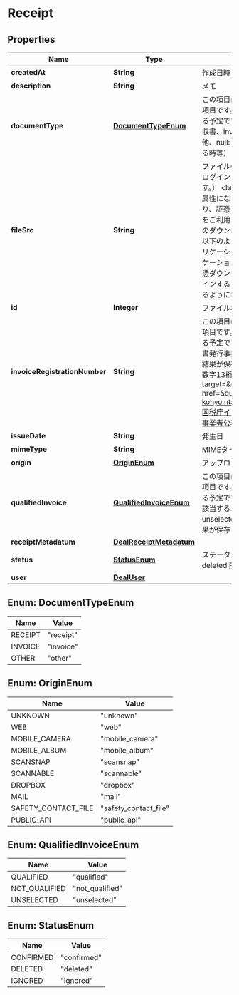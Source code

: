 

# Receipt


## Properties

Name | Type | Description | Notes
------------ | ------------- | ------------- | -------------
**createdAt** | **String** | 作成日時（ISO8601形式） | 
**description** | **String** | メモ |  [optional]
**documentType** | [**DocumentTypeEnum**](#DocumentTypeEnum) | この項目はインボイス制度で利用する項目です。2023年4月頃から利用できる予定です。 書類の種類（receipt: 領収書、invoice: 請求書、other: その他、null: OCR解析結果が保存されている時等）  |  [optional]
**fileSrc** | **String** | ファイルのダウンロードURL（freeeにログインした状態でのみ閲覧可能です。） &lt;br&gt; &lt;br&gt; file_srcは廃止予定の属性になります。&lt;br&gt; file_srcに替わり、証憑ファイルのダウンロード APIをご利用ください。&lt;br&gt; 証憑ファイルのダウンロードAPIを利用することで、以下のようになります。 &lt;ul&gt;   &lt;li&gt;アプリケーション利用者はfreee APIアプリケーションにログインしていれば、証憑ダウンロード毎にfreeeに改めてログインすることなくファイルが参照できるようになります。&lt;/li&gt; &lt;/ul&gt; | 
**id** | **Integer** | ファイルボックス（証憑ファイル）ID | 
**invoiceRegistrationNumber** | **String** | この項目はインボイス制度で利用する項目です。2023年4月頃から利用できる予定です。 インボイス制度適格請求書発行事業者登録番号（null: OCR解析結果が保存されている時等） - 先頭T数字13桁の固定14桁の文字列 &lt;a target&#x3D;\&quot;_blank\&quot; href&#x3D;\&quot;https://www.invoice-kohyo.nta.go.jp/index.html\&quot;&gt;国税庁インボイス制度適格請求書発行事業者公表サイト&lt;/a&gt;  |  [optional]
**issueDate** | **String** | 発生日 |  [optional]
**mimeType** | **String** | MIMEタイプ | 
**origin** | [**OriginEnum**](#OriginEnum) | アップロード元種別 | 
**qualifiedInvoice** | [**QualifiedInvoiceEnum**](#QualifiedInvoiceEnum) | この項目はインボイス制度で利用する項目です。2023年4月頃から利用できる予定です。 適格請求書等（qualified: 該当する、not_qualified: 該当しない、unselected: 未選択、null: OCR解析結果が保存されている時等）  |  [optional]
**receiptMetadatum** | [**DealReceiptMetadatum**](DealReceiptMetadatum.md) |  |  [optional]
**status** | [**StatusEnum**](#StatusEnum) | ステータス(confirmed:確認済み、deleted:削除済み、ignored:無視) | 
**user** | [**DealUser**](DealUser.md) |  | 



## Enum: DocumentTypeEnum

Name | Value
---- | -----
RECEIPT | &quot;receipt&quot;
INVOICE | &quot;invoice&quot;
OTHER | &quot;other&quot;



## Enum: OriginEnum

Name | Value
---- | -----
UNKNOWN | &quot;unknown&quot;
WEB | &quot;web&quot;
MOBILE_CAMERA | &quot;mobile_camera&quot;
MOBILE_ALBUM | &quot;mobile_album&quot;
SCANSNAP | &quot;scansnap&quot;
SCANNABLE | &quot;scannable&quot;
DROPBOX | &quot;dropbox&quot;
MAIL | &quot;mail&quot;
SAFETY_CONTACT_FILE | &quot;safety_contact_file&quot;
PUBLIC_API | &quot;public_api&quot;



## Enum: QualifiedInvoiceEnum

Name | Value
---- | -----
QUALIFIED | &quot;qualified&quot;
NOT_QUALIFIED | &quot;not_qualified&quot;
UNSELECTED | &quot;unselected&quot;



## Enum: StatusEnum

Name | Value
---- | -----
CONFIRMED | &quot;confirmed&quot;
DELETED | &quot;deleted&quot;
IGNORED | &quot;ignored&quot;



